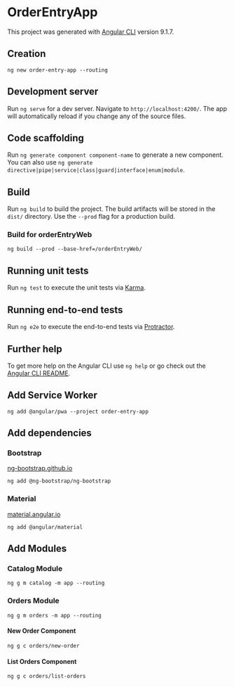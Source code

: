# OrderEntryApp

This project was generated with [Angular CLI](https://github.com/angular/angular-cli) version 9.1.7.

## Creation

	ng new order-entry-app --routing

## Development server

Run `ng serve` for a dev server. Navigate to `http://localhost:4200/`. The app will automatically reload if you change any of the source files.

## Code scaffolding

Run `ng generate component component-name` to generate a new component. You can also use `ng generate directive|pipe|service|class|guard|interface|enum|module`.

## Build

Run `ng build` to build the project. The build artifacts will be stored in the `dist/` directory. Use the `--prod` flag for a production build.

### Build for orderEntryWeb
	
	ng build --prod --base-href=/orderEntryWeb/

## Running unit tests

Run `ng test` to execute the unit tests via [Karma](https://karma-runner.github.io).

## Running end-to-end tests

Run `ng e2e` to execute the end-to-end tests via [Protractor](http://www.protractortest.org/).

## Further help

To get more help on the Angular CLI use `ng help` or go check out the [Angular CLI README](https://github.com/angular/angular-cli/blob/master/README.md).

## Add Service Worker

	ng add @angular/pwa --project order-entry-app

## Add dependencies

### Bootstrap
[ng-bootstrap.github.io](https://ng-bootstrap.github.io/)

	ng add @ng-bootstrap/ng-bootstrap

### Material
[material.angular.io](https://material.angular.io/)

	ng add @angular/material

## Add Modules

### Catalog Module
	
	ng g m catalog -m app --routing

### Orders Module
	
	ng g m orders -m app --routing
	
#### New Order Component
	
	ng g c orders/new-order

#### List Orders Component
	
	ng g c orders/list-orders